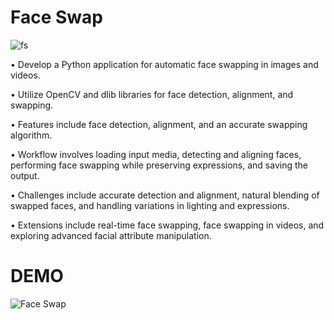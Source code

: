 # Face Swap

![fs](https://github.com/Jai-Doshi/face_swap/assets/62877713/9b1d700b-62bd-4fe9-ad4f-1d72358595b0)

• Develop a Python application for automatic face swapping in images and videos.

• Utilize OpenCV and dlib libraries for face detection, alignment, and swapping.

• Features include face detection, alignment, and an accurate swapping algorithm.

• Workflow involves loading input media, detecting and aligning faces, performing face swapping while preserving expressions, and saving the output.

• Challenges include accurate detection and alignment, natural blending of swapped faces, and handling variations in lighting and expressions.

• Extensions include real-time face swapping, face swapping in videos, and exploring advanced facial attribute manipulation.

# DEMO

![Face Swap](https://github.com/Jai-Doshi/face_swap/assets/62877713/65cee842-17f5-4900-ae30-f0424f5f2127)


